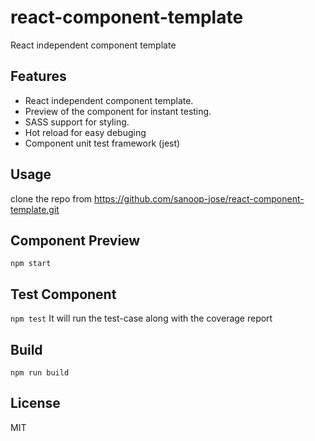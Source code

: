 # react-component-template
React independent component template  

## Features

- React independent component template.
- Preview of the component for instant testing.
- SASS support for styling.
- Hot reload for easy debuging
- Component unit test framework (jest)

## Usage

clone the repo from
        https://github.com/sanoop-jose/react-component-template.git

## Component Preview 

`npm start`

## Test Component 

`npm test`
    It will run the test-case along with the coverage report

## Build

`npm run build`

## License

MIT
